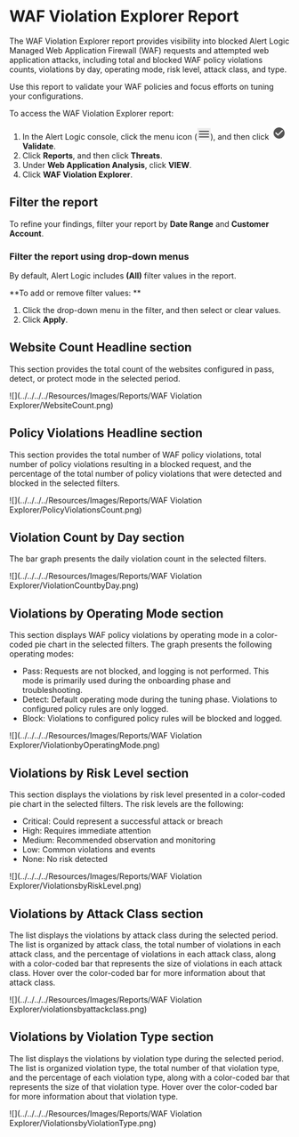 # WAF Violation Explorer Report

The WAF Violation Explorer report provides visibility into blocked Alert Logic Managed Web Application Firewall (WAF) requests and attempted web application attacks, including total and blocked WAF policy violations counts, violations by day, operating mode, risk level, attack class, and type.

Use this report to validate your WAF policies and focus efforts on tuning your configurations.

To access the WAF Violation Explorer report:

1. In the Alert Logic console, click the menu icon (![](../../../../Resources/Images/dashboard/menu-icon.png)), and then click ![](../../../../Resources/Images/dashboard/validate-icon.png)**Validate**.
2. Click **Reports**, and then click **Threats**.
3. Under **Web Application Analysis**, click **VIEW**.
4. Click **WAF Violation Explorer**.

## Filter the report

To refine your findings, filter your report by  **Date Range** and **Customer Account**.

### Filter the report using drop-down menus

By default, Alert Logic includes **(All)** filter values in the report.

**To add or remove filter values: **

1. Click the drop-down menu in the filter, and then select or clear values.
2. Click **Apply**.

## Website Count Headline section

This section provides the total count of the websites configured in pass, detect, or protect mode in the selected period.

![](../../../../Resources/Images/Reports/WAF Violation Explorer/WebsiteCount.png)

## Policy Violations Headline section

This section provides the total number of WAF policy violations, total number of policy violations resulting in a blocked request, and the percentage of the total number of policy violations that were detected and blocked in the selected filters.

![](../../../../Resources/Images/Reports/WAF Violation Explorer/PolicyViolationsCount.png)

## Violation Count by Day section

The bar graph presents the daily violation count in the selected filters.

![](../../../../Resources/Images/Reports/WAF Violation Explorer/ViolationCountbyDay.png)

## Violations by Operating Mode section

This section displays WAF policy violations by operating mode in a color-coded pie chart in the selected filters. The graph presents the following operating modes:

* Pass: Requests are not blocked, and logging is not performed. This mode is primarily used during the onboarding phase and troubleshooting.
* Detect: Default operating mode during the tuning phase. Violations to configured policy rules are only logged.
* Block: Violations to configured policy rules will be blocked and logged.

![](../../../../Resources/Images/Reports/WAF Violation Explorer/ViolationbyOperatingMode.png)

##  Violations by Risk Level section

This section displays the violations by risk level presented in a color-coded pie chart in the selected filters. The risk levels are the following:

* Critical: Could represent a successful attack or breach
* High: Requires immediate attention
* Medium: Recommended observation and monitoring
* Low: Common violations and events
* None:           No risk detected

![](../../../../Resources/Images/Reports/WAF Violation Explorer/ViolationsbyRiskLevel.png)

## Violations by Attack Class section

The list displays the violations by attack class during the selected period. The list is organized by attack class, the total number of violations in each attack class, and the percentage of violations in each attack class, along with a color-coded bar that represents the size of violations in each attack class. Hover over the color-coded bar for more information about that attack class.

![](../../../../Resources/Images/Reports/WAF Violation Explorer/violationsbyattackclass.png)

## Violations by Violation Type section

The list displays the violations by violation type during the selected period. The list is organized violation type, the total number of that violation type, and the percentage of each violation type, along with a color-coded bar that represents the size of that violation type. Hover over the color-coded bar for more information about that violation type.

![](../../../../Resources/Images/Reports/WAF Violation Explorer/ViolationsbyViolationType.png)
